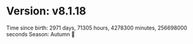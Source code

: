 # Version: v8.1.18
Time since birth: 2971 days, 71305 hours, 4278300 minutes, 256698000 seconds
Season: Autumn 🍁

